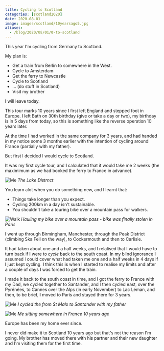 ```yaml
--- 
title: Cycling to Scotland
categories: [scotland2020]
date: 2020-08-01
image: images/scotland/10yearsago5.jpg
aliases:
  - /blog/2020/08/01/0-to-scotland
---
```


This year I'm cycling from Germany to Scotland.

My plan is:

- Get a train from Berlin to somewhere in the West.
- Cycle to Amsterdam
- Get the ferry to Newcastle
- Cycle to Scotland
- ... (do stuff in Scotland)
- Visit my brother

I will leave today.

This tour marks 10 years since I first left England and stepped foot in
Europe. I left Bath on 30th birthday (give or take a day or two), my birthday
is in 5 days from today, so this is something like the reverse operation 10 years later.

At the time I had worked in the same company for 3 years, and had handed in my
notice some 3 months earlier with the intention of cycling around France
(partially with my father).

But first I decided I would cycle to Scotland. 

It was my first cycle tour, and I calculated that it would take me 2 weeks
(the maximimum as we had booked the ferry to France in advance).

![Me](/images/scotland/10yearsago2.jpg)
_The Lake Distrnct_

You learn alot when you do something new, and I learnt that:

- Things take longer than you expect.
- Cycling 200km in a day isn't sustainable.
- You shouldn't take a touring bike over a mountain pass for walkers.

![Walk](/images/scotland/10yearsago5.jpg)
_Hauling my bike over a mountain pass - bike was finally stolen in Paris_

I went up through Birmingham, Manchester, through the Peak District (climbing
Ska Fell on the way), to Cockermouth and then to Carlisle.

It had taken about one and a half weeks, and I relalised that I would have to
turn back if I were to _cycle_ back to the south coast. In my blind ignorance
I assumed I could cover what had taken me one and a half weeks in 4 days if I 
just kept cycling. I think this is when I started to realise my limits and
after a couple of days I was forced to get the train. 

I made it back to the south coast in time, and I got the ferry to France with
my Dad, we cycled together to Santander, and I then cycled east, over the
Pyrénées, to Cannes over the Alps (in early November) to Lac Léman, and then,
to be brief, I moved to Paris and stayed there for 3 years.

![Me](/images/scotland/10yearsago3.jpg)
_I cycled the from St Malo to Santander with my father_

![Me](/images/scotland/10yearsago.jpg)
_Me sitting somewhere in France 10 years ago_

Europe has been my home ever since.

I never did make it to Scotland 10 years ago but that's not the reason I'm
going. My brother has moved there with his partner and their new daughter and
I'm visiting them for the first time.
